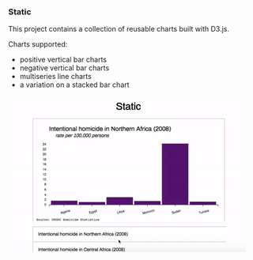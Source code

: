 ### Static  
  
This project contains a collection of reusable charts built with D3.js.  
  
Charts supported: 
* positive vertical bar charts
* negative vertical bar charts
* multiseries line charts
* a variation on a stacked bar chart  

![a gif](https://raw.githubusercontent.com/sarafec/static/master/static.gif)